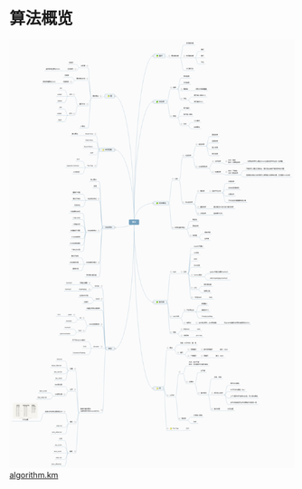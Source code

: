 # 算法概览
<a href="/_posts/algorithm.png" target="_blank"><img src="/_posts/algorithm.png"></a>
<a href="/_posts/algorithm.km" target="_blank">algorithm.km</a>


  

  